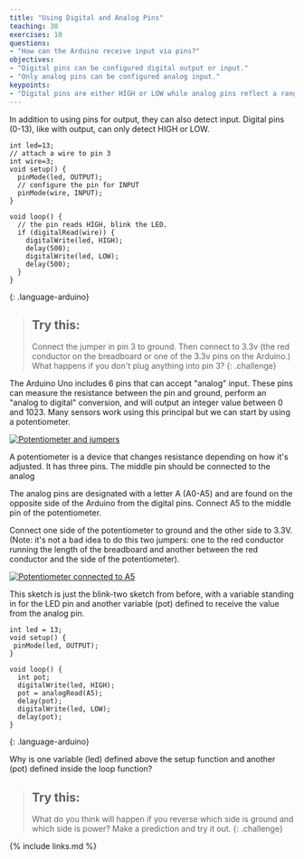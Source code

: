 ```yaml
---
title: "Using Digital and Analog Pins"
teaching: 30
exercises: 10
questions:
- "How can the Arduino receive input via pins?"
objectives:
- "Digital pins can be configured digital output or input."
- "Only analog pins can be configured analog input."
keypoints:
- "Digital pins are either HIGH or LOW while analog pins reflect a range from 0-1023."
---
```


In addition to using pins for output, they can also detect input. Digital pins (0-13), like with output, can only detect HIGH or LOW.

~~~
int led=13;
// attach a wire to pin 3
int wire=3;
void setup() {
  pinMode(led, OUTPUT);
  // configure the pin for INPUT
  pinMode(wire, INPUT);
}

void loop() {
  // the pin reads HIGH, blink the LED.
  if (digitalRead(wire)) {
    digitalWrite(led, HIGH);
    delay(500);
    digitalWrite(led, LOW);
    delay(500);
  }
}
~~~
{: .language-arduino}

> ## Try this:
>
> Connect the jumper in pin 3 to ground. Then connect to 3.3v (the
> red conductor on the breadboard or one of the 3.3v pins on the
> Arduino.) What happens if you don't plug anything into pin 3?
{: .challenge}

The Arduino Uno includes 6 pins that can accept "analog" input. These pins can measure the resistance between the pin and ground, perform an "analog to digital" conversion, and will output an integer value between 0 and 1023. Many sensors work using this principal but we can start by using a potentiometer.

<a href="{{ page.root }}/fig/potentiometer_parts_med.jpg">
  <img src="{{ page.root }}/fig/potentiometer_parts_full.jpg" alt="Potentiometer and jumpers" />
</a>

A potentiometer is a device that changes resistance depending on how it's adjusted. It has three pins. The middle pin should be connected to the analog

The analog pins are designated with a letter A (A0-A5) and are found on the opposite side of the Arduino from the digital pins. Connect A5 to the middle pin of the potentiometer.

Connect one side of the potentiometer to ground and the other side to 3.3V. (Note: it's not a bad idea to do this two jumpers: one to the red conductor running the length of the breadboard and another between the red conductor and the side of the potentiometer).

<a href="{{ page.root }}/fig/potentiometer_med.jpg">
  <img src="{{ page.root }}/fig/potentiometer_full.jpg" alt="Potentiometer connected to A5" />
</a>

This sketch is just the blink-two sketch from before, with a variable standing in for the LED pin and another variable (pot) defined to receive the value from the analog pin.

~~~
int led = 13;
void setup() {
 pinMode(led, OUTPUT);
}

void loop() {
  int pot;
  digitalWrite(led, HIGH);
  pot = analogRead(A5);
  delay(pot);
  digitalWrite(led, LOW);
  delay(pot);
}
~~~
{: .language-arduino}

Why is one variable (led) defined above the setup function and another (pot) defined inside the loop function?

> ## Try this:
>
> What do you think will happen if you reverse which side is ground and which side is power? Make a prediction and try it out.
{: .challenge}


{% include links.md %}
